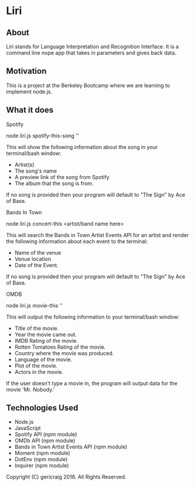 # Liri

About
-
Liri stands for Language Interpretation and Recognition Interface. It is a command line nope app that takes in parameters and gives back data.

Motivation
-
This is a project at the Berkeley Bootcamp where we are learning to implement node.js.

What it does
-
Spotify

node liri.js spotify-this-song '<song name here>'
 
This will show the following information about the song in your terminal/bash window:
* Artist(s)
* The song's name
* A preview link of the song from Spotify
* The album that the song is from.

If no song is provided then your program will default to "The Sign" by Ace of Base.

Bands In Town

node liri.js concert-this <artist/band name here>

This will search the Bands in Town Artist Events API  for an artist and render the following information about each event to the terminal:
* Name of the venue
* Venue location
* Date of the Event.

If no song is provided then your program will default to "The Sign" by Ace of Base.

OMDB

node liri.js movie-this '<movie name here>'
 
This will output the following information to your terminal/bash window:
* Title of the movie.
* Year the movie came out.
* IMDB Rating of the movie.
* Rotten Tomatoes Rating of the movie.
* Country where the movie was produced.
* Language of the movie.
* Plot of the movie.
* Actors in the movie.

If the user doesn't type a movie in, the program will output data for the movie 'Mr. Nobody.'

 Technologies Used
-
* Node.js
* JavaScript
* Spotify API (npm module)
* OMDb API (npm module)
* Bands in Town Artist Events API (npm module)
* Moment (npm module)
* DotEnv (npm module)
* Inquirer (npm module)

Copyright
(C) gericraig 2018. All Rights Reserved.



